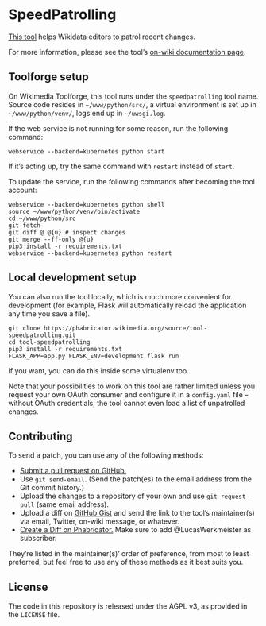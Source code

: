 # SpeedPatrolling

[This tool](https://tools.wmflabs.org/speedpatrolling/) helps Wikidata editors to patrol recent changes.

For more information,
please see the tool’s [on-wiki documentation page](https://www.wikidata.org/wiki/User:Lucas_Werkmeister/SpeedPatrolling).

## Toolforge setup

On Wikimedia Toolforge, this tool runs under the `speedpatrolling` tool name.
Source code resides in `~/www/python/src/`,
a virtual environment is set up in `~/www/python/venv/`,
logs end up in `~/uwsgi.log`.

If the web service is not running for some reason, run the following command:
```
webservice --backend=kubernetes python start
```
If it’s acting up, try the same command with `restart` instead of `start`.

To update the service, run the following commands after becoming the tool account:
```
webservice --backend=kubernetes python shell
source ~/www/python/venv/bin/activate
cd ~/www/python/src
git fetch
git diff @ @{u} # inspect changes
git merge --ff-only @{u}
pip3 install -r requirements.txt
webservice --backend=kubernetes python restart
```

## Local development setup

You can also run the tool locally, which is much more convenient for development
(for example, Flask will automatically reload the application any time you save a file).

```
git clone https://phabricator.wikimedia.org/source/tool-speedpatrolling.git
cd tool-speedpatrolling
pip3 install -r requirements.txt
FLASK_APP=app.py FLASK_ENV=development flask run
```

If you want, you can do this inside some virtualenv too.

Note that your possibilities to work on this tool are rather limited
unless you request your own OAuth consumer and configure it in a `config.yaml` file –
without OAuth credentials, the tool cannot even load a list of unpatrolled changes.

## Contributing

To send a patch, you can use any of the following methods:

* [Submit a pull request on GitHub.](https://github.com/lucaswerkmeister/tool-speedpatrolling)
* Use `git send-email`.
  (Send the patch(es) to the email address from the Git commit history.)
* Upload the changes to a repository of your own and use `git request-pull` (same email address).
* Upload a diff on [GitHub Gist](https://gist.github.com/)
  and send the link to the tool’s maintainer(s) via email, Twitter, on-wiki message, or whatever.
* [Create a Diff on Phabricator.](https://phabricator.wikimedia.org/differential/diff/create/)
  Make sure to add @LucasWerkmeister as subscriber.

They’re listed in the maintainer(s)’ order of preference, from most to least preferred,
but feel free to use any of these methods as it best suits you.

## License

The code in this repository is released under the AGPL v3, as provided in the `LICENSE` file.
